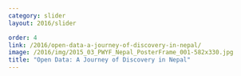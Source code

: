 ```yaml
---
category: slider
layout: 2016/slider

order: 4
link: /2016/open-data-a-journey-of-discovery-in-nepal/
image: /2016/img/2015_03_PWYF_Nepal_PosterFrame_001-582x330.jpg
title: "Open Data: A Journey of Discovery in Nepal"
---
```

